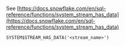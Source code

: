 See [https://docs.snowflake.com/en/sql-reference/functions/system_stream_has_data](https://docs.snowflake.com/en/sql-reference/functions/system_stream_has_data)
```
SYSTEM$STREAM_HAS_DATA('<stream_name>')
```
